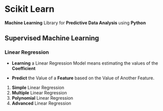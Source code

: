 # Scikit Learn
**Machine Learning** Library for **Predictive Data Analysis** using **Python** 

## Supervised Machine Learning

### Linear Regression

- **Learning** a Linear Regression Model means estimating the values of the **Coefficient** 

- **Predict** the Value of a **Feature** based on the Value of Another Feature.

1. **Simple** Linear Regression
2. **Multiple** Linear Regression
3. **Polynomial** Linear Regression
4. **Advanced** Linear Regression
